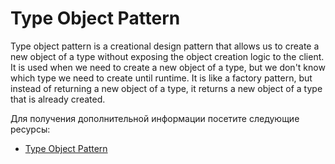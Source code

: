 # Type Object Pattern

Type object pattern is a creational design pattern that allows us to create a new object of a type without exposing the object creation logic to the client. It is used when we need to create a new object of a type, but we don't know which type we need to create until runtime. It is like a factory pattern, but instead of returning a new object of a type, it returns a new object of a type that is already created.

Для получения дополнительной информации посетите следующие ресурсы:

- [Type Object Pattern](https://gameprogrammingpatterns.com/type-object.html)
